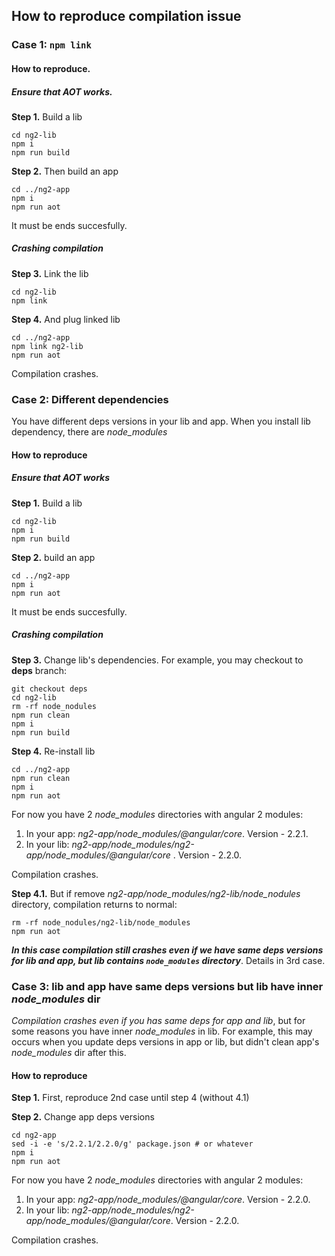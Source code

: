 ## How to reproduce compilation issue

### Case 1: `npm link`

#### How to reproduce.
##### Ensure that AOT works.

**Step 1.** Build a lib
```
cd ng2-lib
npm i
npm run build
```

**Step 2.** Then build an app
```
cd ../ng2-app
npm i
npm run aot
```

It must be ends succesfully.

##### Crashing compilation

**Step 3.** Link the lib
```
cd ng2-lib
npm link
```

**Step 4.** And plug linked lib
```
cd ../ng2-app
npm link ng2-lib
npm run aot
```

Compilation crashes.

### Case 2: Different dependencies
You have different deps versions in your lib and app.
When you install lib dependency, there are _node_modules_

#### How to reproduce
##### Ensure that AOT works

**Step 1.** Build a lib
```
cd ng2-lib
npm i
npm run build
```

**Step 2.** build an app
```
cd ../ng2-app
npm i
npm run aot
```

It must be ends succesfully.

##### Crashing compilation

**Step 3.** Change lib's dependencies. For example, you may checkout to **deps** branch:
```
git checkout deps
cd ng2-lib
rm -rf node_nodules
npm run clean
npm i
npm run build
```

**Step 4.** Re-install lib
```
cd ../ng2-app
npm run clean
npm i
npm run aot
```

For now you have 2 _node_modules_ directories with angular 2 modules:

1. In your app: _ng2-app/node_modules/@angular/core_. Version - 2.2.1.
2. In your lib: _ng2-app/node_modules/ng2-app/node_modules/@angular/core_ . Version - 2.2.0.

Compilation crashes.

**Step 4.1.** But if remove _ng2-app/node_modules/ng2-lib/node_nodules_ directory, compilation returns to normal:
```
rm -rf node_nodules/ng2-lib/node_modules
npm run aot
```

_**In this case compilation still crashes even if we have same deps versions for lib and app, but lib contains `node_modules` directory**_. Details in 3rd case.


### Case 3: lib and app have same deps versions but lib have inner _node_modules_ dir
_Compilation crashes even if you has same deps for app and lib_, but for some reasons you have inner _node_modules_ in lib. For example, this may occurs when you update deps versions in app or lib, but didn't clean app's _node_modules_ dir after this.

#### How to reproduce

**Step 1.** First, reproduce 2nd case until step 4 (without 4.1)

**Step 2.** Change app deps versions
```
cd ng2-app
sed -i -e 's/2.2.1/2.2.0/g' package.json # or whatever
npm i
npm run aot
```

For now you have 2 _node_modules_ directories with angular 2 modules:

1. In your app: _ng2-app/node_modules/@angular/core_. Version - 2.2.0.
2. In your lib: _ng2-app/node_modules/ng2-app/node_modules/@angular/core_. Version - 2.2.0.

Compilation crashes.
